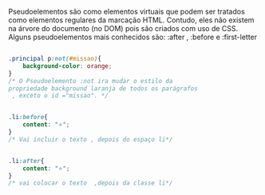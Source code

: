

<p> Pseudoelementos são como elementos virtuais que podem ser tratados como elementos regulares da marcação HTML. Contudo, eles não existem na árvore do documento (no DOM) pois são criados com uso de CSS. Alguns pseudoelementos mais conhecidos são: :after , :before e :first-letter </p>

```css

.principal p:not(#missao){
    background-color: orange;
}
/* O Pseudoelemento :not ira mudar o estilo da
propriedade background laranja de todos os parágrafos
 , exceto o id ="missao". */

```

```css

.li:before{
    content: "⭐";
}
/* Vai incluir o texto , depois do espaço li*/

```

```css

.li:after{
    content: "⭐";
}
/* vai colocar o texto  ,depois da classe li*/

```

